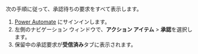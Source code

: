 次の手順に従って、承認待ちの要求をすべて表示します。

1. [Power Automate](https://flow.microsoft.com) にサインインします。
2. 左側のナビゲーション ウィンドウで、**アクション アイテム** > **承認**を選択します。
3. 保留中の承認要求が**受信済み**タブに表示されます。
